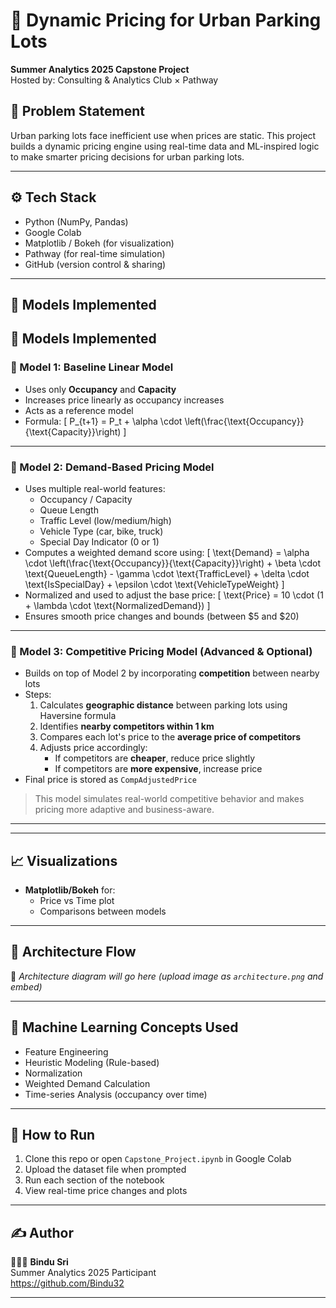 # 🚗 Dynamic Pricing for Urban Parking Lots

**Summer Analytics 2025 Capstone Project**  
Hosted by: Consulting & Analytics Club × Pathway

## 📌 Problem Statement

Urban parking lots face inefficient use when prices are static. This project builds a dynamic pricing engine using real-time data and ML-inspired logic to make smarter pricing decisions for urban parking lots.

---

## ⚙️ Tech Stack

- Python (NumPy, Pandas)
- Google Colab
- Matplotlib / Bokeh (for visualization)
- Pathway (for real-time simulation)
- GitHub (version control & sharing)

---

## 🧠 Models Implemented

## 🧠 Models Implemented

### 🔹 Model 1: Baseline Linear Model
- Uses only **Occupancy** and **Capacity**
- Increases price linearly as occupancy increases
- Acts as a reference model
- Formula:
  \[
  P_{t+1} = P_t + \alpha \cdot \left(\frac{\text{Occupancy}}{\text{Capacity}}\right)
  \]

---

### 🔹 Model 2: Demand-Based Pricing Model
- Uses multiple real-world features:
  - Occupancy / Capacity
  - Queue Length
  - Traffic Level (low/medium/high)
  - Vehicle Type (car, bike, truck)
  - Special Day Indicator (0 or 1)
- Computes a weighted demand score using:
  \[
  \text{Demand} = \alpha \cdot \left(\frac{\text{Occupancy}}{\text{Capacity}}\right) + \beta \cdot \text{QueueLength} - \gamma \cdot \text{TrafficLevel} + \delta \cdot \text{IsSpecialDay} + \epsilon \cdot \text{VehicleTypeWeight}
  \]
- Normalized and used to adjust the base price:
  \[
  \text{Price} = 10 \cdot (1 + \lambda \cdot \text{NormalizedDemand})
  \]
- Ensures smooth price changes and bounds (between \$5 and \$20)

---

### 🔹 Model 3: Competitive Pricing Model (Advanced & Optional)
- Builds on top of Model 2 by incorporating **competition** between nearby lots
- Steps:
  1. Calculates **geographic distance** between parking lots using Haversine formula
  2. Identifies **nearby competitors within 1 km**
  3. Compares each lot's price to the **average price of competitors**
  4. Adjusts price accordingly:
     - If competitors are **cheaper**, reduce price slightly
     - If competitors are **more expensive**, increase price
- Final price is stored as `CompAdjustedPrice`

> This model simulates real-world competitive behavior and makes pricing more adaptive and business-aware.

---



---

## 📈 Visualizations

- **Matplotlib/Bokeh** for:
  - Price vs Time plot
  - Comparisons between models

---

## 🔄 Architecture Flow

📌 _Architecture diagram will go here (upload image as `architecture.png` and embed)_


---

## 🧮 Machine Learning Concepts Used

- Feature Engineering
- Heuristic Modeling (Rule-based)
- Normalization
- Weighted Demand Calculation
- Time-series Analysis (occupancy over time)

---

## 🧪 How to Run

1. Clone this repo or open `Capstone_Project.ipynb` in Google Colab
2. Upload the dataset file when prompted
3. Run each section of the notebook
4. View real-time price changes and plots

---

## ✍️ Author

👩🏻‍💻 **Bindu Sri**  
Summer Analytics 2025 Participant  
https://github.com/Bindu32

---
